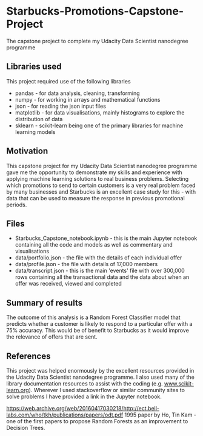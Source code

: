 # Starbucks-Promotions-Capstone-Project
The capstone project to complete my Udacity Data Scientist nanodegree programme

## Libraries used
This project required use of the following libraries
* pandas - for data analysis, cleaning, transforming
* numpy - for working in arrays and mathematical functions
* json - for reading the json input files
* matplotlib - for data visualisations, mainly histograms to explore the distribution of data
* sklearn - scikit-learn being one of the primary libraries for machine learning models


## Motivation
This capstone project for my Udacity Data Scientist nanodegree programme gave me the opportunity to demonstrate my skills and experience with applying machine learning solutions to real business problems.  Selecting which promotions to send to certain customers is a very real problem faced by many businesses and Starbucks is an excellent case study for this - with data that can be used to measure the response in previous promotional periods.


## Files
* Starbucks_Capstone_notebook.ipynb - this is the main Jupyter notebook containing all the code and models as well as commentary and visualisations
* data/portfolio.json - the file with the details of each individual offer
* data/profile.json - the file with details of 17,000 members
* data/transcript.json - this is the main 'events' file with over 300,000 rows containing all the transactional data and the data about when an offer was received, viewed and completed


## Summary of results
The outcome of this analysis is a Random Forest Classifier model that predicts whether a customer is likely to respond to a particular offer with a 75% accuracy.  This would be of benefit to Starbucks as it would improve the relevance of offers that are sent.

## References
This project was helped enormously by the excellent resources provided in the Udacity Data Scientist nanodegree programme.  I also used many of the library documentation resources to assist with the coding (e.g. www.scikit-learn.org).  Wherever I used stackoverflow or similar community sites to solve problems I have provided a link in the Jupyter notebook.

https://web.archive.org/web/20160417030218/http://ect.bell-labs.com/who/tkh/publications/papers/odt.pdf 1995 paper by Ho, Tin Kam - one of the first papers to propose Random Forests as an improvement to Decision Trees.